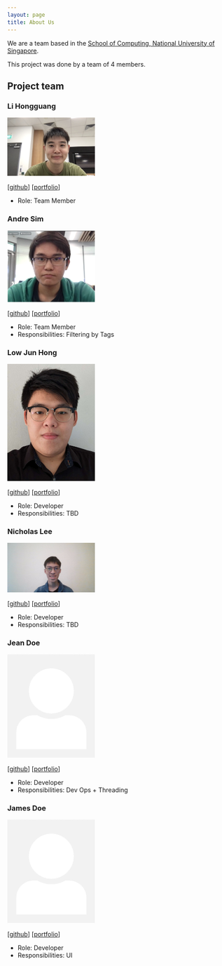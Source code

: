 ```yaml
---
layout: page
title: About Us
---
```


We are a team based in the [School of Computing, National University of Singapore](http://www.comp.nus.edu.sg).

This project was done by a team of 4 members.

## Project team

### Li Hongguang

<img src="images/lihongguang00.png" width="200px">

[[github](https://github.com/lihongguang00)]
[[portfolio](team/johndoe.md)]

- Role: Team Member

### Andre Sim

<img src="images/fallman2.png" width="200px">

[[github](http://github.com/fallman2)]
[[portfolio](team/fallman2.md)]

- Role: Team Member
- Responsibilities: Filtering by Tags

### Low Jun Hong

<img src="images/junhonglow.png" width="200px">

[[github](http://github.com/junhonglow)]
[[portfolio](team/johndoe.md)]

- Role: Developer
- Responsibilities: TBD

### Nicholas Lee

<img src="images/nicrandomlee.png" width="200px">

[[github](http://github.com/nicrandomlee)]
[[portfolio](team/nicrandomlee.md)]

- Role: Developer
- Responsibilities: TBD

### Jean Doe

<img src="images/johndoe.png" width="200px">

[[github](http://github.com/johndoe)]
[[portfolio](team/johndoe.md)]

- Role: Developer
- Responsibilities: Dev Ops + Threading

### James Doe

<img src="images/johndoe.png" width="200px">

[[github](http://github.com/johndoe)]
[[portfolio](team/johndoe.md)]

- Role: Developer
- Responsibilities: UI
